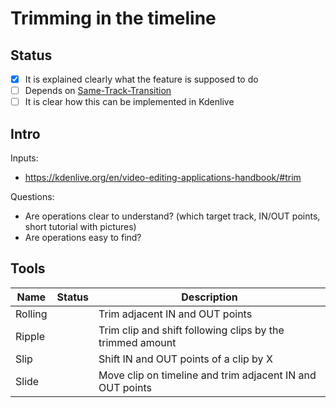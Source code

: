 # Trimming in the timeline

## Status

* [x] It is explained clearly what the feature is supposed to do
* [ ] Depends on [Same-Track-Transition](https://invent.kde.org/kde/kdenlive/-/wikis/dev/ideas/Same-Track-Crossfades)
* [ ] It is clear how this can be implemented in Kdenlive

## Intro

Inputs:

* https://kdenlive.org/en/video-editing-applications-handbook/#trim

Questions:

* Are operations clear to understand? (which target track, IN/OUT points, short tutorial with pictures)
* Are operations easy to find?

## Tools

| Name | Status | Description
| --- | --- | --- |
| Rolling | | Trim adjacent IN and OUT points
| Ripple | | Trim clip and shift following clips by the trimmed amount
| Slip | | Shift IN and OUT points of a clip by X
| Slide | | Move clip on timeline and trim adjacent IN and OUT points
